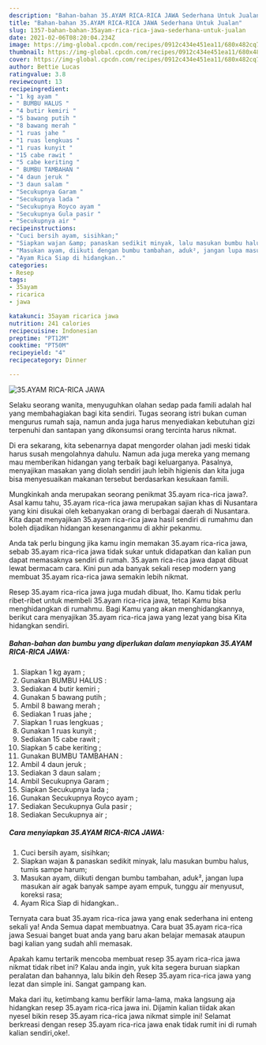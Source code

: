 ```yaml
---
description: "Bahan-bahan 35.AYAM RICA-RICA JAWA Sederhana Untuk Jualan"
title: "Bahan-bahan 35.AYAM RICA-RICA JAWA Sederhana Untuk Jualan"
slug: 1357-bahan-bahan-35ayam-rica-rica-jawa-sederhana-untuk-jualan
date: 2021-02-06T08:20:04.234Z
image: https://img-global.cpcdn.com/recipes/0912c434e451ea11/680x482cq70/35ayam-rica-rica-jawa-foto-resep-utama.jpg
thumbnail: https://img-global.cpcdn.com/recipes/0912c434e451ea11/680x482cq70/35ayam-rica-rica-jawa-foto-resep-utama.jpg
cover: https://img-global.cpcdn.com/recipes/0912c434e451ea11/680x482cq70/35ayam-rica-rica-jawa-foto-resep-utama.jpg
author: Bettie Lucas
ratingvalue: 3.8
reviewcount: 13
recipeingredient:
- "1 kg ayam "
- " BUMBU HALUS "
- "4 butir kemiri "
- "5 bawang putih "
- "8 bawang merah "
- "1 ruas jahe "
- "1 ruas lengkuas "
- "1 ruas kunyit "
- "15 cabe rawit "
- "5 cabe keriting "
- " BUMBU TAMBAHAN "
- "4 daun jeruk "
- "3 daun salam "
- "Secukupnya Garam "
- "Secukupnya lada "
- "Secukupnya Royco ayam "
- "Secukupnya Gula pasir "
- "Secukupnya air "
recipeinstructions:
- "Cuci bersih ayam, sisihkan;"
- "Siapkan wajan &amp; panaskan sedikit minyak, lalu masukan bumbu halus, tumis sampe harum;"
- "Masukan ayam, diikuti dengan bumbu tambahan, aduk², jangan lupa masukan air agak banyak sampe ayam empuk, tunggu air menyusut, koreksi rasa;"
- "Ayam Rica Siap di hidangkan.."
categories:
- Resep
tags:
- 35ayam
- ricarica
- jawa

katakunci: 35ayam ricarica jawa 
nutrition: 241 calories
recipecuisine: Indonesian
preptime: "PT12M"
cooktime: "PT50M"
recipeyield: "4"
recipecategory: Dinner

---
```



![35.AYAM RICA-RICA JAWA](https://img-global.cpcdn.com/recipes/0912c434e451ea11/680x482cq70/35ayam-rica-rica-jawa-foto-resep-utama.jpg)

Selaku seorang wanita, menyuguhkan olahan sedap pada famili adalah hal yang membahagiakan bagi kita sendiri. Tugas seorang istri bukan cuman mengurus rumah saja, namun anda juga harus menyediakan kebutuhan gizi terpenuhi dan santapan yang dikonsumsi orang tercinta harus nikmat.

Di era  sekarang, kita sebenarnya dapat mengorder olahan jadi meski tidak harus susah mengolahnya dahulu. Namun ada juga mereka yang memang mau memberikan hidangan yang terbaik bagi keluarganya. Pasalnya, menyajikan masakan yang diolah sendiri jauh lebih higienis dan kita juga bisa menyesuaikan makanan tersebut berdasarkan kesukaan famili. 



Mungkinkah anda merupakan seorang penikmat 35.ayam rica-rica jawa?. Asal kamu tahu, 35.ayam rica-rica jawa merupakan sajian khas di Nusantara yang kini disukai oleh kebanyakan orang di berbagai daerah di Nusantara. Kita dapat menyajikan 35.ayam rica-rica jawa hasil sendiri di rumahmu dan boleh dijadikan hidangan kesenanganmu di akhir pekanmu.

Anda tak perlu bingung jika kamu ingin memakan 35.ayam rica-rica jawa, sebab 35.ayam rica-rica jawa tidak sukar untuk didapatkan dan kalian pun dapat memasaknya sendiri di rumah. 35.ayam rica-rica jawa dapat dibuat lewat bermacam cara. Kini pun ada banyak sekali resep modern yang membuat 35.ayam rica-rica jawa semakin lebih nikmat.

Resep 35.ayam rica-rica jawa juga mudah dibuat, lho. Kamu tidak perlu ribet-ribet untuk membeli 35.ayam rica-rica jawa, tetapi Kamu bisa menghidangkan di rumahmu. Bagi Kamu yang akan menghidangkannya, berikut cara menyajikan 35.ayam rica-rica jawa yang lezat yang bisa Kita hidangkan sendiri.

<!--inarticleads1-->

##### Bahan-bahan dan bumbu yang diperlukan dalam menyiapkan 35.AYAM RICA-RICA JAWA:

1. Siapkan 1 kg ayam ;
1. Gunakan  BUMBU HALUS :
1. Sediakan 4 butir kemiri ;
1. Gunakan 5 bawang putih ;
1. Ambil 8 bawang merah ;
1. Sediakan 1 ruas jahe ;
1. Siapkan 1 ruas lengkuas ;
1. Gunakan 1 ruas kunyit ;
1. Sediakan 15 cabe rawit ;
1. Siapkan 5 cabe keriting ;
1. Gunakan  BUMBU TAMBAHAN :
1. Ambil 4 daun jeruk ;
1. Sediakan 3 daun salam ;
1. Ambil Secukupnya Garam ;
1. Siapkan Secukupnya lada ;
1. Gunakan Secukupnya Royco ayam ;
1. Sediakan Secukupnya Gula pasir ;
1. Sediakan Secukupnya air ;




<!--inarticleads2-->

##### Cara menyiapkan 35.AYAM RICA-RICA JAWA:

1. Cuci bersih ayam, sisihkan;
1. Siapkan wajan &amp; panaskan sedikit minyak, lalu masukan bumbu halus, tumis sampe harum;
1. Masukan ayam, diikuti dengan bumbu tambahan, aduk², jangan lupa masukan air agak banyak sampe ayam empuk, tunggu air menyusut, koreksi rasa;
1. Ayam Rica Siap di hidangkan..




Ternyata cara buat 35.ayam rica-rica jawa yang enak sederhana ini enteng sekali ya! Anda Semua dapat membuatnya. Cara buat 35.ayam rica-rica jawa Sesuai banget buat anda yang baru akan belajar memasak ataupun bagi kalian yang sudah ahli memasak.

Apakah kamu tertarik mencoba membuat resep 35.ayam rica-rica jawa nikmat tidak ribet ini? Kalau anda ingin, yuk kita segera buruan siapkan peralatan dan bahannya, lalu bikin deh Resep 35.ayam rica-rica jawa yang lezat dan simple ini. Sangat gampang kan. 

Maka dari itu, ketimbang kamu berfikir lama-lama, maka langsung aja hidangkan resep 35.ayam rica-rica jawa ini. Dijamin kalian tiidak akan nyesel bikin resep 35.ayam rica-rica jawa nikmat simple ini! Selamat berkreasi dengan resep 35.ayam rica-rica jawa enak tidak rumit ini di rumah kalian sendiri,oke!.


